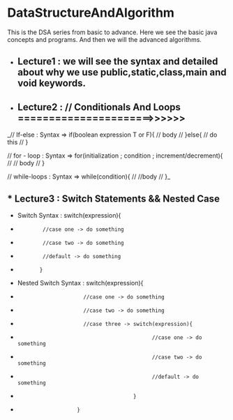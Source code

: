 # DataStructureAndAlgorithm
This is the DSA series from basic to advance.
Here we see the basic java concepts and programs.
And then we will the advanced algorithms.

* ## Lecture1 : we will see the syntax and detailed about why we use public,static,class,main and void keywords.
* ## Lecture2 : // Conditionals And Loops ======================>>>>>>

_//  If-else : Syntax => if(boolean expression T or F){
// body
//                      }else{
//                           do this
//                      }

//  for - loop : Syntax => for(initialization ; condition ; increment/decrement){
//                              // body
//                         }

// while-loops : Syntax => while(condition){
//                              //body
//                         }_ 

## * Lecture3 : Switch Statements && Nested Case
 * Switch Syntax : switch(expression){
 *             //case one -> do something
 *             //case two -> do something
 *             //default -> do something
 *            }

* Nested Switch Syntax : switch(expression){
*                          //case one -> do something
*                          //case two -> do something
*                          //case three -> switch(expression){
*                                                //case one -> do something
*                                                //case two -> do something
*                                                //default -> do something
*                                          }
*                        }
